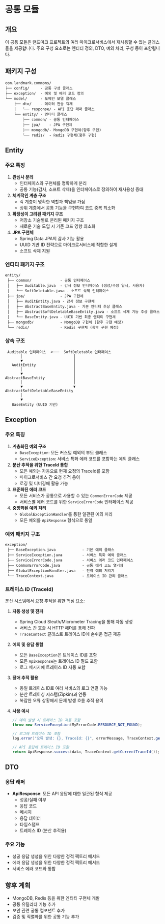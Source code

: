 # 공통 모듈

## 개요
이 공통 모듈은 랜드마크 프로젝트의 여러 마이크로서비스에서 재사용할 수 있는 클래스들을 제공합니다. 주요 구성 요소로는 엔티티 정의, DTO, 예외 처리, 구성 등이 포함됩니다.

## 패키지 구성
```
com.landmark.commons/
├── config/     - 공통 구성 클래스
├── exception/  - 예외 및 에러 코드 정의
└── model/      - 도메인 모델 클래스
    ├── dto/    - 데이터 전송 객체
    │   └── response/ - API 응답 래퍼 클래스
    └── entity/ - 엔티티 클래스
        ├── common/ - 공통 인터페이스 
        ├── jpa/    - JPA 구현체
        ├── mongodb/- MongoDB 구현체(향후 구현)
        └── redis/  - Redis 구현체(향후 구현)
```

## Entity

### 주요 특징
1. **관심사 분리**
   - 인터페이스와 구현체를 명확하게 분리
   - 공통 기능(감사, 소프트 삭제)을 인터페이스로 정의하여 재사용성 증대
2. **체계적인 계층 구조**
   - 각 계층이 명확한 역할과 책임을 가짐
   - 상위 계층에서 공통 기능을 구현하여 코드 중복 최소화
3. **확장성이 고려된 패키지 구조**
   - 저장소 기술별로 분리된 패키지 구조
   - 새로운 기술 도입 시 기존 코드 영향 최소화
4. **JPA 구현체**
   - Spring Data JPA의 감사 기능 활용
   - UUID 기반 ID 전략으로 마이크로서비스에 적합한 설계
   - 소프트 삭제 지원

### 엔티티 패키지 구조
```
entity/
 ├── common/             - 공통 인터페이스
 │   ├── Auditable.java  - 감사 정보 인터페이스 (생성/수정 일시, 사용자)
 │   └── SoftDeletable.java - 소프트 삭제 인터페이스
 ├── jpa/                - JPA 구현체
 │   ├── AuditEntity.java - 감사 정보 구현체
 │   ├── AbstractBaseEntity.java - 기본 엔티티 추상 클래스
 │   ├── AbstractSoftDeletableBaseEntity.java - 소프트 삭제 기능 추상 클래스
 │   └── BaseEntity.java - UUID 기반 최종 엔티티 구현체
 ├── mongodb/            - MongoDB 구현체 (향후 구현 예정)
 └── redis/              - Redis 구현체 (향후 구현 예정)
```

### 상속 구조
```
 Auditable 인터페이스  <───  SoftDeletable 인터페이스
       │                       │
       ▼                       │
   AuditEntity                 │
       │                       │
       ▼                       │
AbstractBaseEntity             │
       │                       │
       ▼                       ▼
AbstractSoftDeletableBaseEntity
       │
       ▼
   BaseEntity (UUID 기반)
```

## Exception

### 주요 특징
1. **계층화된 예외 구조**
   - `BaseException`: 모든 커스텀 예외의 부모 클래스
   - `ServiceException`: 서비스 특화 에러 코드를 포함하는 예외 클래스
2. **분산 추적을 위한 TraceId 통합**
   - 모든 예외는 자동으로 현재 요청의 TraceId를 포함
   - 마이크로서비스 간 요청 추적 용이
   - 로깅 및 디버깅에 활용 가능
3. **표준화된 에러 코드**
   - 모든 서비스가 공통으로 사용할 수 있는 `CommonErrorCode` 제공
   - 서비스별 에러 코드를 위한 `ServiceErrorCode` 인터페이스 제공
4. **중앙화된 예외 처리**
   - `GlobalExceptionHandler`를 통한 일관된 예외 처리
   - 모든 예외를 `ApiResponse` 형식으로 통일

### 예외 패키지 구조
```
exception/
 ├── BaseException.java            - 기본 예외 클래스
 ├── ServiceException.java         - 서비스 특화 예외 클래스
 ├── ServiceErrorCode.java         - 서비스 에러 코드 인터페이스
 ├── CommonErrorCode.java          - 공통 에러 코드 열거형
 ├── GlobalExceptionHandler.java   - 전역 예외 처리기
 └── TraceContext.java             - 트레이스 ID 관리 클래스
```

### 트레이스 ID (TraceId)
분산 시스템에서 요청 추적을 위한 핵심 요소:

1. **자동 생성 및 전파**
   - Spring Cloud Sleuth/Micrometer Tracing을 통해 자동 생성
   - 서비스 간 호출 시 HTTP 헤더를 통해 전파
   - `TraceContext` 클래스로 트레이스 ID에 손쉬운 접근 제공

2. **예외 및 응답 통합**
   - 모든 `BaseException`은 트레이스 ID를 포함
   - 모든 `ApiResponse`는 트레이스 ID 필드 포함
   - 로그 메시지에 트레이스 ID 자동 포함

3. **장애 추적 활용**
   - 동일 트레이스 ID로 여러 서비스의 로그 연결 가능
   - 분산 트레이싱 시스템(Zipkin)과 연동
   - 복잡한 오류 상황에서 문제 발생 흐름 추적 용이

4. **사용 예시**
   ```java
   // 예외 발생 시 트레이스 ID 자동 포함
   throw new ServiceException(MyErrorCode.RESOURCE_NOT_FOUND);
   
   // 로그에 트레이스 ID 포함
   log.error("오류 발생: {}, TraceId: {}", errorMessage, TraceContext.getCurrentTraceId());
   
   // API 응답에 트레이스 ID 포함
   return ApiResponse.success(data, TraceContext.getCurrentTraceId());
   ```

## DTO

### 응답 래퍼
- **ApiResponse**: 모든 API 응답에 대한 일관된 형식 제공
  - 성공/실패 여부
  - 응답 코드
  - 메시지
  - 응답 데이터
  - 타임스탬프
  - 트레이스 ID (분산 추적용)

### 주요 기능
- 성공 응답 생성을 위한 다양한 정적 팩토리 메서드
- 에러 응답 생성을 위한 다양한 정적 팩토리 메서드
- 서비스 에러 코드와 통합

## 향후 계획
- MongoDB, Redis 등을 위한 엔티티 구현체 개발
- 공통 유틸리티 기능 추가
- 보안 관련 공통 컴포넌트 추가
- 검증 및 직렬화를 위한 공통 기능 추가